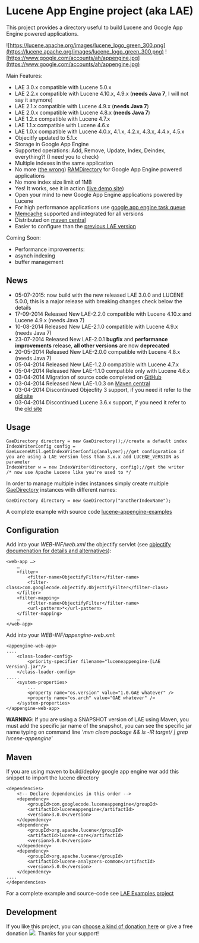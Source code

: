 Lucene App Engine project (aka LAE)
===============

This project provides a directory useful to build Lucene and Google App Engine powered applications.

![https://lucene.apache.org/images/lucene_logo_green_300.png](https://lucene.apache.org/images/lucene_logo_green_300.png) ![https://www.google.com/accounts/ah/appengine.jpg](https://www.google.com/accounts/ah/appengine.jpg)

Main Features:
  * LAE 3.0.x compatible with Lucene 5.0.x
  * LAE 2.2.x compatible with Lucene 4.10.x, 4.9.x (**needs Java 7**, I will not say it anymore)
  * LAE 2.1.x compatible with Lucene 4.9.x (**needs Java 7**)
  * LAE 2.0.x compatible with Lucene 4.8.x (**needs Java 7**)
  * LAE 1.2.x compatible with Lucene 4.7.x
  * LAE 1.1.x compatible with Lucene 4.6.x
  * LAE 1.0.x compatible with Lucene 4.0.x, 4.1.x, 4.2.x, 4.3.x, 4.4.x, 4.5.x
  * Objecitfy updated to 5.1.x
  * Storage in Google App Engine
  * Supported operations: Add, Remove, Update, Index, Deindex, everything?! (I need you to check)
  * Multiple indexes in the same application
  * No more ([the wrong](http://stackoverflow.com/questions/9176993/disable-concurrentmergescheduler-in-lucene-3-5-0/12164826#12164826)) [RAMDirectory](http://lucene.apache.org/core/3_6_1/api/all/org/apache/lucene/store/RAMDirectory.html) for Google App Engine powered applications
  * No more index size limit of 1MB
  * Yes! It works, see it in action ([live demo site](https://bigtable-lucene.appspot.com))
  * Open your mind to new Google App Engine applications powered by Lucene
  * For high performance applications use [google app engine task queue](https://developers.google.com/appengine/docs/java/taskqueue)
  * [Memcache](https://developers.google.com/appengine/docs/java/memcache/) supported and integrated for all versions
  * Distributed on [maven central](http://search.maven.org/#search%7Cga%7C1%7Cg%3A%22com.googlecode.luceneappengine%22)
  * Easier to configure than the [previous LAE version](https://code.google.com/p/lucene-appengine)

Coming Soon:
  * Performance improvements:
  * asynch indexing
  * buffer management

## News
  * 05-07-2015: now build with the new released LAE 3.0.0 and LUCENE 5.0.0, this is a major release with breaking changes check below the details
  * 17-09-2014 Released New LAE-2.2.0 compatible with Lucene 4.10.x and Lucene 4.9.x (needs Java 7)
  * 10-08-2014 Released New LAE-2.1.0 compatible with Lucene 4.9.x  (needs Java 7)
  * 23-07-2014 Released New LAE-2.0.1 **bugfix** and **performance improvements** release, **all other versions** are now **deprecated**
  * 20-05-2014 Released New LAE-2.0.0 compatible with Lucene 4.8.x  (needs Java 7)
  * 05-04-2014 Released New LAE-1.2.0 compatible with Lucene 4.7.x
  * 05-04-2014 Released New LAE-1.1.0 compatible only with Lucene 4.6.x
  * 03-04-2014 Migration of source code completed on [GitHub](https://github.com/UltimaPhoenix/luceneappengine)
  * 03-04-2014 Released New LAE-1.0.3 on [Maven central](http://search.maven.org/#search%7Cga%7C1%7Cg%3A%22com.googlecode.luceneappengine%22)
  * 03-04-2014 Discontinued Objecfity 3 support, if you need it refer to the [old site](https://code.google.com/p/lucene-appengine)
  * 03-04-2014 Discontinued Lucene 3.6.x support, if you need it refer to the [old site](https://code.google.com/p/lucene-appengine)


## Usage
```
GaeDirectory directory = new GaeDirectory();//create a default index
IndexWriterConfig config = GaeLuceneUtil.getIndexWriterConfig(analyzer);//get configuration if you are using a LAE version less than 3.x.x add LUCENE_VERSION as parameter
IndexWriter w = new IndexWriter(directory, config);//get the writer
/* now use Apache Lucene like you're used to */
```

In order to manage multiple index instances simply create multiple [GaeDirectory](http://maven-site.lucene-appengine.googlecode.com/hg/apidocs/com/googlecode/lucene/appengine/GaeDirectory.html) instances with different names:
```
GaeDirectory directory = new GaeDirectory("anotherIndexName");
```

A complete example with source code [lucene-appengine-examples](http://code.google.com/p/lucene-appengine-examples)

## Configuration
Add into your _WEB-INF/web.xml_ the objectify servlet (see [objectify documenation for details and alternatives](https://code.google.com/p/objectify-appengine/wiki/Setup#Enable_ObjectifyFilter_for_your_requests)):
```
<web-app …>
    …
    <filter>
        <filter-name>ObjectifyFilter</filter-name>
        <filter-class>com.googlecode.objectify.ObjectifyFilter</filter-class>
    </filter>
    <filter-mapping>
        <filter-name>ObjectifyFilter</filter-name>
        <url-pattern>*</url-pattern>
    </filter-mapping>
    …
</web-app>
```

Add into your _WEB-INF/appengine-web.xml_:
```
<appengine-web-app>
....
    <class-loader-config>
        <priority-specifier filename="luceneappengine-[LAE Version].jar"/>
    </class-loader-config>
.....
    <system-properties>
        ...
        <property name="os.version" value="1.0.GAE whatever" />
        <property name="os.arch" value="GAE whatever" />
    </system-properties>
</appengine-web-app>
```
**WARNING**: If you are using a SNAPSHOT version of LAE using Maven, you must add the specific jar name of the snapshot, you can see the specific jar name typing on command line _'mvn clean package && ls -lR target/ | grep lucene-appengine'_

## Maven
If you are using maven to build/deploy google app engine war add this snippet to import the lucene directory
```
<dependencies>
	<!-- Declare dependencies in this order -->
	<dependency>
		<groupId>com.googlecode.luceneappengine</groupId>
		<artifactId>luceneappengine</artifactId>
		<version>3.0.0</version>
	</dependency>
	<dependency>
		<groupId>org.apache.lucene</groupId>
		<artifactId>lucene-core</artifactId>
		<version>5.0.0</version>
	</dependency>
	<dependency>
		<groupId>org.apache.lucene</groupId>
		<artifactId>lucene-analyzers-common</artifactId>
		<version>5.0.0</version>
	</dependency>
....
</dependencies>
```

For a complete example and source-code see [LAE Examples project](http://code.google.com/p/lucene-appengine-examples/)

## Development
If you like this project, you can [choose a kind of donation here](Donate.md) or give a free donation
[![](https://www.paypalobjects.com/en_GB/i/btn/btn_donate_LG.gif)](https://www.paypal.com/cgi-bin/webscr?cmd=_donations&business=LJXCLX64T7Z74&lc=GB&item_name=Lucene%20App%20Engine%20Project&item_number=LuceneAppEngine&currency_code=EUR&bn=PP%2dDonationsBF%3abtn_donate_LG%2egif%3aNonHosted). Thanks for your support!
